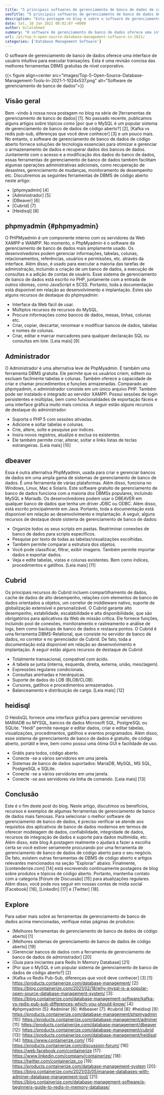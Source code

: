 ```yaml
---
title: "5 principais softwares de gerenciamento de banco de dados de código aberto em 2021" 
seoTitle: "5 principais softwares de gerenciamento de banco de dados de código aberto em 2021" 
description: "Esta postagem no blog é sobre o software de gerenciamento de banco de dados de código aberto e de código aberto. Estes são phpmyadmin, administradores, dBeaver, cubrid e heidisql." 
date: Sat, 16 Jan 2021 00:02:07 +0000
author: bilalahmed
summary: "O software de gerenciamento de banco de dados oferece uma interface de usuário intuitiva para executar transações. Esta é uma revisão concisa das melhores ferramentas DBMS gratuitas de nível corporativo." 
url: /pt/top-5-open-source-database-management-software-in-2021/
categories: ['Database Management Software']
---
```


O software de gerenciamento de banco de dados oferece uma interface de usuário intuitiva para executar transações. Esta é uma revisão concisa das melhores ferramentas DBMS gratuitas de nível corporativo.

{{< figure align=center src="images/Top-5-Open-Source-Database-Management-Tools-In-2021-1-1024x537.png" alt="Software de gerenciamento de banco de dados">}}


## Visão geral
Bem -vindo à nossa nova postagem no blog na série de [ferramentas de gerenciamento de banco de dados] [1]. No passado recente, publicamos alguns artigos sobre tópicos como [por que o MySQL é um popular sistema de gerenciamento de banco de dados de código aberto?] [2], [Kafka vs redis pub-sub, diferenças que você deve conhecer] [3] e um pouco mais. No entanto, o software de gerenciamento de banco de dados de código aberto fornece soluções de tecnologia essenciais para otimizar e gerenciar o armazenamento de dados e recuperar dados dos bancos de dados. Juntamente com o acesso e a modificação dos dados do banco de dados, essas ferramentas de gerenciamento de banco de dados também facilitam algumas operações administrativas adicionais, como recuperação de desastres, gerenciamento de mudanças, monitoramento de desempenho etc.
Discutiremos as seguintes ferramentas de DBMS de código aberto neste artigo:
  * [phpmyadmin] [4]
  * [Administrador] [5]
  * [DBeaver] [6]
  * [Cubrid] [7]
  * [Heidisql] [8]

## phpmyadmin {#phpmyadmin}
O PHPMyadmin é um componente interno com os servidores da Web XAMPP e WAMPP. No momento, o PhpMyadmin é o software de gerenciamento de banco de dados mais amplamente usado. Os desenvolvedores podem gerenciar informações, tabelas, colunas, relacionamentos, referências, usuários e permissões, etc. através da interface. Além disso, é usado para executar a maioria das tarefas de administração, incluindo a criação de um banco de dados, a execução de consultas e a adição de contas de usuário. Esse sistema de gerenciamento de banco de dados está escrito no PHP, juntamente com a entrada de outros idiomas, como JavaScript e SCSS. Portanto, toda a documentação está disponível em relação ao desenvolvimento e implantação. Estes são alguns recursos de destaque do phpmyadmin:
  * Interface da Web fácil de usar.
  * Múltiplos recursos de recursos do MySQL.
  * Procure informações como bancos de dados, mesas, linhas, colunas etc.
  * Criar, copiar, descartar, renomear e modificar bancos de dados, tabelas e nomes de colunas.
  * Criar, editar e marcar marcadores para qualquer declaração SQL ou consultas em lote.
[Leia mais] [9]

## Administrador
O Administrador é uma alternativa leve de PhpMyadmin. É também uma ferramenta DBMS gratuita. Ele permite que os usuários criem, editem ou excluam facilmente tabelas e colunas. Também oferece a capacidade de criar e chamar procedimentos e funções armazenadas. Comparado ao phpmyadmin, o administrador consiste em um único arquivo PHP. Também pode ser instalado e integrado ao servidor XAMPP. Possui sessões de login persistentes e múltiplas, bem como funcionalidades de exportação fáceis e uma interface gráfica muito mais concisa. A seguir estão alguns recursos de destaque do administrador:
  * Suporta o PHP 5 com sessões ativadas.
  * Adicione e soltar tabelas e colunas.
  * Crie, altere, solte e pesquise por índices.
  * Insira novos registros, atualize e exclua os existentes.
  * Ele também permite criar, alterar, soltar e links listas de teclas estrangeiras.
[Leia mais] [10]

## dbeaver
Essa é outra alternativa PhpMyadmin, usada para criar e gerenciar bancos de dados em uma ampla gama de sistemas de gerenciamento de banco de dados. É uma ferramenta de várias plataformas. Além disso, funciona no Windows, Linux, Mac e Solaris. Este software gratuito de gerenciamento de banco de dados funciona com a maioria dos DBMSs populares, incluindo MySQL e Mariadb. Os desenvolvedores podem usar o DBEAVER em qualquer banco de dados que tenha um driver JDBC ou ODBC. Além disso, está escrito principalmente em Java. Portanto, toda a documentação está disponível em relação ao desenvolvimento e implantação. A seguir, alguns recursos de destaque deste sistema de gerenciamento de banco de dados:
  * Organize todos os seus scripts em pastas. Reatriminar conexões de banco de dados para scripts específicos.
  * Pesquise por texto de todas as tabelas/visualizações escolhidas.
  * Também permite comparar a estrutura dos objetos.
  * Você pode classificar, filtrar, exibir imagens. Também permite importar dados e exportar dados.
  * Veja e edite tabelas, vistas e colunas existentes. Bem como índices, procedimentos e gatilhos.
[Leia mais] [11]

## Cubrid
Os principais recursos do Cubrid incluem compartilhamento de dados, cache de dados de alto desempenho, relações com elementos de banco de dados orientados a objetos, um corretor de middleware nativo, suporte de globalização extensível e personalizável. O Cubrid garante alto desempenho, estabilidade, escalabilidade e alta disponibilidade, que são obrigatórios para aplicativos da Web de missão crítica. Ele fornece funções, incluindo pool de conexões, monitoramento e rastreamento e análise de logs, bem como backups de banco de dados e restaura pontos. O Cubrid é uma ferramenta DBMS-Relational, que consiste no servidor de banco de dados, no corretor e no gerenciador de Cubrid. De fato, toda a documentação está disponível em relação ao desenvolvimento e implantação. A seguir estão alguns recursos de destaque de Cubrid:
  * Totalmente transacional, compatível com ácido.
  * A tabela se junta (interna, esquerda, direita, externa, união, mesclagem).
  * Expressões regulares condicionais.
  * Consultas aninhadas e hierárquicas.
  * Suporte de dados do LOB (BLOB/CLOB).
  * Cursores, gatilhos e procedimentos armazenados.
  * Balanceamento e distribuição de carga.
[Leia mais] [12]

## heidisql
O HeidisQL fornece uma interface gráfica para gerenciar servidores MARIADB ou MYSQL, bancos de dados Microsoft SQL, PostgreSQL ou SQLite. "Heidi" permite navegar e editar dados, criar e editar tabelas, visualizações, procedimentos, gatilhos e eventos programados. Além disso, esse sistema de gerenciamento de banco de dados é gratuito, de código aberto, portátil e leve, bem como possui uma ótima GUI e facilidade de uso.
  * Grátis para todos, código aberto.
  * Conecte -se a vários servidores em uma janela.
  * Sistemas de banco de dados suportados: MariaDB, MySQL, MS SQL, PostgreSQL e SQLite.
  * Conecte -se a vários servidores em uma janela.
  * Conecte -se aos servidores via linha de comando.
[Leia mais] [13]

## Conclusão
Este é o fim deste post do blog. Neste artigo, discutimos os benefícios, recursos e exemplos de algumas ferramentas de gerenciamento de banco de dados mais famosas. Para selecionar o melhor software de gerenciamento de banco de dados, é preciso verificar se atende aos requisitos dos aplicativos de banco de dados modernos em termos de oferecer modelagem de dados, confiabilidade, integridade de dados, recursos de integração de dados e suporte para dados multimídia, etc. Além disso, este blog A postagem realmente o ajudará a fazer a escolha certa se você estiver seriamente procurando por uma ferramenta de gerenciamento de banco de dados de código aberto para o seu negócio. De fato, existem outras ferramentas de DBMS de código aberto e artigos relevantes mencionados na seção "Explorar" abaixo.
Finalmente, [contenderize.com] [14] está escrevendo continuamente postagens de blog sobre produtos e tópicos de código aberto. Portanto, mantenha contato com a categoria [Fórum de Discussão] [15] para atualizações regulares. Além disso, você pode nos seguir em nossas contas de mídia social [Facebook] [16], [LinkedIn] [17] e [Twitter] [18].

## Explore
Para saber mais sobre as ferramentas de gerenciamento de banco de dados acima mencionadas, verifique estas páginas de produtos:
  * [Melhores ferramentas de gerenciamento de banco de dados de código aberto] [1]
  * [Melhores sistemas de gerenciamento de banco de dados de código aberto] [19]
  * [Gerenciar bancos de dados com a ferramenta de gerenciamento de banco de dados de administrador] [20]
  * [Guia para iniciantes para Redis In Memory Database] [21]
  * [Por que o MySQL é um popular sistema de gerenciamento de banco de dados de código aberto?] [2]
  * [Kafka vs Redis Pub-Sub, diferenças que você deve conhecer] [3]
[1]: https://products.containerize.com/database-management/
[2]: https://blog.containerize.com/2021/02/18/why-mysql-is-a-popular-open-source-database-management-system/
[3]: https://blog.containerize.com/database-management-software/kafka-vs-redis-pub-sub-differences-which-you-should-know/
[4]: #phpmyadmin
[5]: #adminer
[6]: #dbeaver
[7]: #cubrid
[8]: #heidisql
[9]: https://products.containerize.com/database-management/phpmyadmin
[10]: https://products.containerize.com/database-management/adminer
[11]: https://products.containerize.com/database-management/dbeaver
[12]: https://products.containerize.com/database-management/cubrid
[13]: https://products.containerize.com/database-management/heidisql
[14]: https://www.containerize.com/
[15]: https://products.containerize.com/discussion-forum/
[16]: https://web.facebook.com/containerize
[17]: https://www.linkedin.com/company/containerize/
[18]: https://twitter.com/containerize_co
[19]: https://products.containerize.com/database-management-system
[20]: https://blog.containerize.com/2021/03/05/manage-databases-with-adminer-database-management-tool/
[21]: https://blog.containerize.com/database-management-software/a-beginners-guide-to-redis-in-memory-database/
